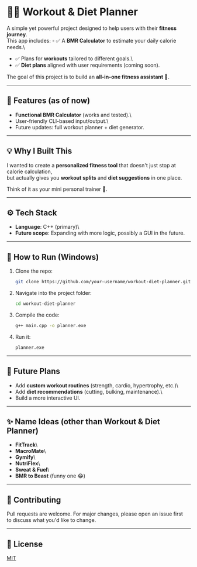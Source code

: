 # 🏋️‍♂️ Workout & Diet Planner

A simple yet powerful project designed to help users with their
**fitness journey**.\
This app includes: - ✅ A **BMR Calculator** to estimate your daily
calorie needs.\
- ✅ Plans for **workouts** tailored to different goals.\
- ✅ **Diet plans** aligned with user requirements (coming soon).

The goal of this project is to build an **all-in-one fitness assistant**
🚀.

------------------------------------------------------------------------

## 📌 Features (as of now)

-   **Functional BMR Calculator** (works and tested).\
-   User-friendly CLI-based input/output.\
-   Future updates: full workout planner + diet generator.

------------------------------------------------------------------------

## 💡 Why I Built This

I wanted to create a **personalized fitness tool** that doesn't just
stop at calorie calculation,\
but actually gives you **workout splits** and **diet suggestions** in
one place.

Think of it as your mini personal trainer 💪.

------------------------------------------------------------------------

## ⚙️ Tech Stack

-   **Language**: C++ (primary)\
-   **Future scope**: Expanding with more logic, possibly a GUI in the
    future.

------------------------------------------------------------------------

## 🚀 How to Run (Windows)

1.  Clone the repo:

    ``` bash
    git clone https://github.com/your-username/workout-diet-planner.git
    ```

2.  Navigate into the project folder:

    ``` bash
    cd workout-diet-planner
    ```

3.  Compile the code:

    ``` bash
    g++ main.cpp -o planner.exe
    ```

4.  Run it:

    ``` bash
    planner.exe
    ```

------------------------------------------------------------------------

## 🔮 Future Plans

-   Add **custom workout routines** (strength, cardio, hypertrophy,
    etc.)\
-   Add **diet recommendations** (cutting, bulking, maintenance).\
-   Build a more interactive UI.

------------------------------------------------------------------------

## ✨ Name Ideas (other than Workout & Diet Planner)

-   **FitTrack**\
-   **MacroMate**\
-   **Gymify**\
-   **NutriFlex**\
-   **Sweat & Fuel**\
-   **BMR to Beast** (funny one 😂)

------------------------------------------------------------------------

## 🤝 Contributing

Pull requests are welcome. For major changes, please open an issue
first\
to discuss what you'd like to change.

------------------------------------------------------------------------

## 📜 License

[MIT](https://choosealicense.com/licenses/mit/)
